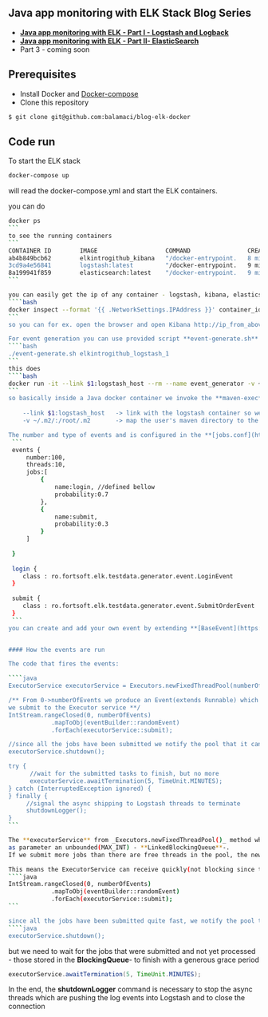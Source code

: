 ## Java app monitoring with ELK Stack Blog Series

   - **[Java app monitoring with ELK - Part I - Logstash and Logback](https://balamaci.ro/java-app-monitoring-with-elk-logstash/)**
   - **[Java app monitoring with ELK - Part II- ElasticSearch](https://balamaci.ro/java-app-monitoring-with-elk-elastic-search/)**
   - Part 3 - coming soon

## Prerequisites
  - Install Docker and [Docker-compose](http://docs.docker.com/compose/install/) 
  - Clone this repository
````bash
$ git clone git@github.com:balamaci/blog-elk-docker
````

## Code run
To start the ELK stack
````bash
docker-compose up
````
will read the docker-compose.yml and start the ELK containers.

you can do
````bash
docker ps
```
to see the running containers
```
CONTAINER ID        IMAGE                   COMMAND                CREATED             STATUS              PORTS                                            NAMES
ab4b849bcb62        elkintrogithub_kibana   "/docker-entrypoint.   8 minutes ago       Up 39 seconds       0.0.0.0:5601->5601/tcp                           elkintrogithub_kibana_1          
3cd9a4e56841        logstash:latest         "/docker-entrypoint.   9 minutes ago       Up 40 seconds       0.0.0.0:5000->5000/tcp                           elkintrogithub_logstash_1        
8a199941f859        elasticsearch:latest    "/docker-entrypoint.   9 minutes ago       Up 40 seconds       0.0.0.0:9200->9200/tcp, 0.0.0.0:9300->9300/tcp   elkintrogithub_elasticsearch_1   
```

you can easily get the ip of any container - logstash, kibana, elasticsearch
````bash
docker inspect --format '{{ .NetworkSettings.IPAddress }}' container_id
```
so you can for ex. open the browser and open Kibana http://ip_from_above:5601

For event generation you can use provided script **event-generate.sh** with the container name from above **docker ps** command
````bash
./event-generate.sh elkintrogithub_logstash_1
```
this does
````bash
docker run -it --link $1:logstash_host --rm --name event_generator -v ~/.m2/:/root/.m2 -v "$PWD":/usr/src/mymaven -w /usr/src/mymaven maven:3.3.3-jdk-8 mvn clean compile exec:java
```
so basically inside a Java docker container we invoke the **maven-exec** plugin to run the **Start.main(String args[])** as configured in [pom.xml](https://github.com/balamaci/blog-elk-docker/blob/master/pom.xml).
 
    --link $1:logstash_host   -> link with the logstash container so we can reference directly in logback config 
    -v ~/.m2/:/root/.m2       -> map the user's maven directory to the one in the container so the dependencies would not have to be downloaded whenever the container is recreated

The number and type of events and is configured in the **[jobs.conf](https://github.com/balamaci/blog-elk-docker/blob/master/src/main/resources/jobs.conf)** file:
 ```
 events {
     number:100,
     threads:10,
     jobs:[
         {
             name:login, //defined bellow
             probability:0.7
         },
         {
             name:submit,
             probability:0.3
         }
     ]
 
 }
 
 login {
    class : ro.fortsoft.elk.testdata.generator.event.LoginEvent
 }
 
 submit {
    class : ro.fortsoft.elk.testdata.generator.event.SubmitOrderEvent
 }
 ```
you can create and add your own event by extending **[BaseEvent](https://github.com/balamaci/blog-elk-docker/blob/master/src/main/java/ro/fortsoft/elk/testdata/generator/event/base/BaseEvent.java)** and adding it to the list of jobs. 


#### How the events are run

The code that fires the events:

````java
ExecutorService executorService = Executors.newFixedThreadPool(numberOfConcurrentThreads);

/** From 0->numberOfEvents we produce an Event(extends Runnable) which 
we submit to the Executor service **/
IntStream.rangeClosed(0, numberOfEvents)
            .mapToObj(eventBuilder::randomEvent)
            .forEach(executorService::submit);

//since all the jobs have been submitted we notify the pool that it can shutdown
executorService.shutdown();

try {
      //wait for the submitted tasks to finish, but no more 
      executorService.awaitTermination(5, TimeUnit.MINUTES);  
} catch (InterruptedException ignored) {
} finally {
     //signal the async shipping to Logstash threads to terminate
     shutdownLogger();
}
```

The **executorService** from _Executors.newFixedThreadPool()_ method which creates an ExecutorService with a pool of threads, but also 
as parameter an unbounded(MAX_INT) - **LinkedBlockingQueue**-.
If we submit more jobs than there are free threads in the pool, the new jobs which are held "in store" until one of the worker threads is free to take a new job from the queue. 

This means the ExecutorService can receive quickly(not blocking since the **BlockingQueue** is unbounded).
````java
IntStream.rangeClosed(0, numberOfEvents)
            .mapToObj(eventBuilder::randomEvent)
            .forEach(executorService::submit);                 
```

since all the jobs have been submitted quite fast, we notify the pool that it can shutdown so the Main thread can eventually exit
````java
executorService.shutdown();
````

but we need to wait for the jobs that were submitted and not yet processed - those stored in the **BlockingQueue**- to finish with a generous grace period
````java
executorService.awaitTermination(5, TimeUnit.MINUTES); 
````

In the end, the **shutdownLogger** command is necessary to stop the async threads which are pushing the log events into Logstash and to close the connection

 